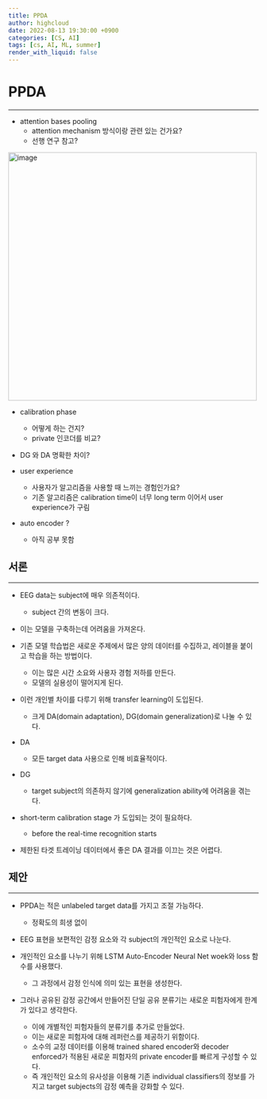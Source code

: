 ```yaml
---
title: PPDA
author: highcloud
date: 2022-08-13 19:30:00 +0900
categories: [CS, AI]
tags: [cs, AI, ML, summer]
render_with_liquid: false
---
```


<h1 id="ppda">PPDA</h1>
<hr>
<ul>
<li>attention bases pooling
<ul>
<li>attention mechanism 방식이랑 관련 있는 건가요?</li>
<li>선행 연구 참고?</li>
</ul>
</li>
</ul>
<img width="500" alt="image" src="https://user-images.githubusercontent.com/80192345/185055432-1601b6ab-3040-47bf-8444-a318ba9b3a36.png">
<ul>
<li>
<p>calibration phase</p>
<ul>
<li>어떻게 하는 건지?</li>
<li>private 인코더를 비교?</li>
</ul>
</li>
<li>
<p>DG 와 DA 명확한 차이?</p>
</li>
<li>
<p>user experience</p>
<ul>
<li>사용자가 알고리즘을 사용할 때 느끼는 경험인가요?</li>
<li>기존 알고리즘은 calibration time이 너무 long term 이어서 user experience가 구림</li>
</ul>
</li>
<li>
<p>auto encoder ?</p>
<ul>
<li>아직 공부 못함</li>
</ul>
</li>
</ul>
<h2 id="서론">서론</h2>
<hr>
<ul>
<li>
<p>EEG data는 subject에 매우 의존적이다.</p>
<ul>
<li>subject 간의 변동이 크다.</li>
</ul>
</li>
<li>
<p>이는 모델을 구축하는데 어려움을 가져온다.</p>
</li>
<li>
<p>기존 모델 학습법은 새로운 주제에서 많은 양의 데이터를 수집하고, 레이블을 붙이고 학습을 하는 방법이다.</p>
<ul>
<li>이는 많은 시간 소요와 사용자 경험 저하를 만든다.</li>
<li>모델의 실용성이 떨어지게 된다.</li>
</ul>
</li>
<li>
<p>이런 개인별 차이를 다루기 위해 transfer learning이 도입된다.</p>
<ul>
<li>크게 DA(domain adaptation), DG(domain generalization)로 나눌 수 있다.</li>
</ul>
</li>
<li>
<p>DA</p>
<ul>
<li>모든 target data 사용으로 인해 비효율적이다.</li>
</ul>
</li>
<li>
<p>DG</p>
<ul>
<li>target subject의 의존하지 않기에 generalization ability에 어려움을 겪는다.</li>
</ul>
</li>
<li>
<p>short-term calibration stage 가 도입되는 것이 필요하다.</p>
<ul>
<li>before the real-time recognition starts</li>
</ul>
</li>
<li>
<p>제한된 타겟 트레이닝 데이터에서 좋은 DA 결과를 이끄는 것은 어렵다.</p>
</li>
</ul>
<h2 id="제안">제안</h2>
<hr>
<ul>
<li>
<p>PPDA는 적은 unlabeled target data를 가지고 조절 가능하다.</p>
<ul>
<li>정확도의 희생 없이</li>
</ul>
</li>
<li>
<p>EEG 표현을 보편적인 감정 요소와 각 subject의 개인적인 요소로 나눈다.</p>
</li>
<li>
<p>개인적인 요소를 나누기 위해 LSTM Auto-Encoder Neural Net woek와 loss 함수를 사용했다.</p>
<ul>
<li>그 과정에서 감정 인식에 의미 있는 표현을 생성한다.</li>
</ul>
</li>
<li>
<p>그러나 공유된 감정 공간에서 만들어진 단일 공유 분류기는 새로운 피험자에게 한계가 있다고 생각한다.</p>
<ul>
<li>이에 개별적인 피험자들의 분류기를 추가로 만들었다.</li>
<li>이는 새로운 피험자에 대해 레퍼런스를 제공하기 위함이다.</li>
<li>소수의 교정 데이터를 이용해 trained shared encoder와 decoder enforced가 적용된 새로운 피험자의 private encoder를 빠르게 구성할 수 있다.</li>
<li>즉 개인적인 요소의 유사성을 이용해 기존 individual classifiers의 정보를 가지고 target subjects의 감정 예측을 강화할 수 있다.</li>
</ul>
</li>
</ul>

